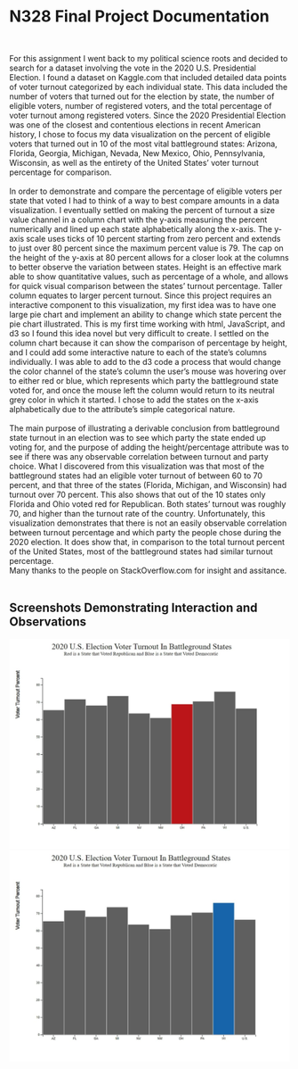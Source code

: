 # N328 Final Project Documentation
<br>
<p>
	For this assignment I went back to my political science roots and decided to search for a dataset involving the vote in the 2020 U.S. Presidential Election. I found a dataset on Kaggle.com that included detailed data points of voter turnout categorized by each individual state. This data included the number of voters that turned out for the election by state, the number of eligible voters, number of registered voters, and the total percentage of voter turnout among registered voters. Since the 2020 Presidential Election was one of the closest and contentious elections in recent American history, I chose to focus my data visualization on the percent of eligible voters that turned out in 10 of the most vital battleground states: Arizona, Florida, Georgia, Michigan, Nevada, New Mexico, Ohio, Pennsylvania, Wisconsin, as well as the entirety of the United States’ voter turnout percentage for comparison.
<br><br>
	In order to demonstrate and compare the percentage of eligible voters per state that voted I had to think of a way to best compare amounts in a data visualization. I eventually settled on making the percent of turnout a size value channel in a column chart with the y-axis measuring the percent numerically and lined up each state alphabetically along the x-axis. The y-axis scale uses ticks of 10 percent starting from zero percent and extends to just over 80 percent since the maximum percent value is 79. The cap on the height of the y-axis at 80 percent allows for a closer look at the columns to better observe the variation between states. Height is an effective mark able to show quantitative values, such as percentage of a whole, and allows for quick visual comparison between the states’ turnout percentage. Taller column equates to larger percent turnout.  Since this project requires an interactive component to this visualization, my first idea was to have one large pie chart and implement an ability to change which state percent the pie chart illustrated. This is my first time working with html, JavaScript, and d3 so I found this idea novel but very difficult to create. I settled on the column chart because it can show the comparison of percentage by height, and I could add some interactive nature to each of the state’s columns individually. I was able to add to the d3 code a process that would change the color channel of the state’s column the user’s mouse was hovering over to either red or blue, which represents which party the battleground state voted for, and once the mouse left the column would return to its neutral grey color in which it started. I chose to add the states on the x-axis alphabetically due to the attribute’s simple categorical nature.
<br><br>
The main purpose of illustrating a derivable conclusion from battleground state turnout in an election was to see which party the state ended up voting for, and the purpose of adding the height/percentage attribute was to see if there was any observable correlation between turnout and party choice. What I discovered from this visualization was that most of the battleground states had an eligible voter turnout of between 60 to 70 percent, and that three of the states (Florida, Michigan, and Wisconsin) had turnout over 70 percent. This also shows that out of the 10 states only Florida and Ohio voted red for Republican. Both states’ turnout was roughly 70, and higher than the turnout rate of the country. Unfortunately, this visualization demonstrates that there is not an easily observable correlation between turnout percentage and which party the people chose during the 2020 election. It does show that, in comparison to the total turnout percent of the United States, most of the battleground states had similar turnout percentage.
<br>
Many thanks to the people on StackOverflow.com for insight and assitance.
<br><br>
<h2>Screenshots Demonstrating Interaction and Observations</h2>
</p>

![Images](finalvizred.jpg?raw=true "Optional Title")
![Images](finalvizblue.jpg?raw=true "Optional Title")
